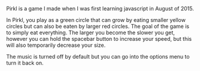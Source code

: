 Pirkl is a game I made when I was first learning javascript in August of 2015.

In Pirkl, you play as a green circle that can grow by eating smaller yellow circles but can also be eaten by larger red circles. The goal of the game is to simply eat everything. The larger you become the slower you get, however you can hold the spacebar button to increase your speed, but this will also temporarily decrease your size.

The music is turned off by default but you can go into the options menu to turn it back on.
